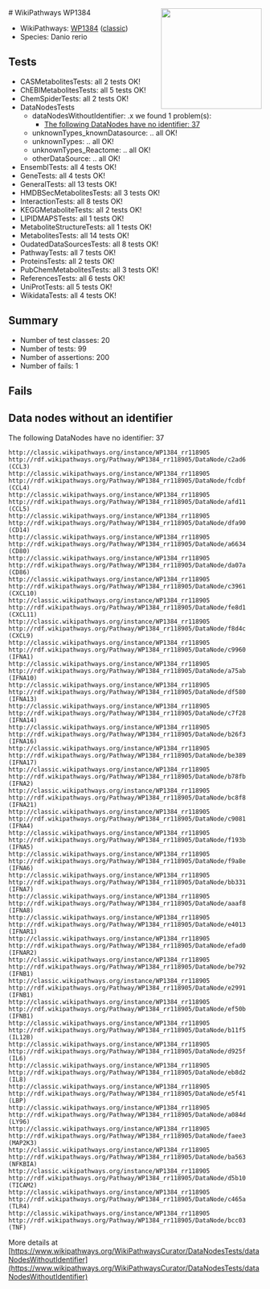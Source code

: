 <img style="float: right; width: 200px" src="https://upload.wikimedia.org/wikipedia/commons/thumb/8/83/Wplogo_with_text_500.png/640px-Wplogo_with_text_500.png" />
# WikiPathways WP1384

* WikiPathways: [WP1384](https://wikipathways.org/pathways/WP1384) ([classic](https://classic.wikipathways.org/instance/WP1384))
* Species: Danio rerio
## Tests
* CASMetabolitesTests: all 2 tests OK!
* ChEBIMetabolitesTests: all 5 tests OK!
* ChemSpiderTests: all 2 tests OK!
* DataNodesTests
    * dataNodesWithoutIdentifier: .x we found 1 problem(s):
        * [The following DataNodes have no identifier: 37](#8792c4d5)
    * unknownTypes_knownDatasource: .. all OK!
    * unknownTypes: .. all OK!
    * unknownTypes_Reactome: .. all OK!
    * otherDataSource: .. all OK!
* EnsemblTests: all 4 tests OK!
* GeneTests: all 4 tests OK!
* GeneralTests: all 13 tests OK!
* HMDBSecMetabolitesTests: all 3 tests OK!
* InteractionTests: all 8 tests OK!
* KEGGMetaboliteTests: all 2 tests OK!
* LIPIDMAPSTests: all 1 tests OK!
* MetaboliteStructureTests: all 1 tests OK!
* MetabolitesTests: all 14 tests OK!
* OudatedDataSourcesTests: all 8 tests OK!
* PathwayTests: all 7 tests OK!
* ProteinsTests: all 2 tests OK!
* PubChemMetabolitesTests: all 3 tests OK!
* ReferencesTests: all 6 tests OK!
* UniProtTests: all 5 tests OK!
* WikidataTests: all 4 tests OK!


## Summary

* Number of test classes: 20
* Number of tests: 99
* Number of assertions: 200
* Number of fails: 1

## Fails

<a name="8792c4d5" />

## Data nodes without an identifier

The following DataNodes have no identifier: 37
```
http://classic.wikipathways.org/instance/WP1384_rr118905 http://rdf.wikipathways.org/Pathway/WP1384_rr118905/DataNode/c2ad6 (CCL3)
http://classic.wikipathways.org/instance/WP1384_rr118905 http://rdf.wikipathways.org/Pathway/WP1384_rr118905/DataNode/fcdbf (CCL4)
http://classic.wikipathways.org/instance/WP1384_rr118905 http://rdf.wikipathways.org/Pathway/WP1384_rr118905/DataNode/afd11 (CCL5)
http://classic.wikipathways.org/instance/WP1384_rr118905 http://rdf.wikipathways.org/Pathway/WP1384_rr118905/DataNode/dfa90 (CD14)
http://classic.wikipathways.org/instance/WP1384_rr118905 http://rdf.wikipathways.org/Pathway/WP1384_rr118905/DataNode/a6634 (CD80)
http://classic.wikipathways.org/instance/WP1384_rr118905 http://rdf.wikipathways.org/Pathway/WP1384_rr118905/DataNode/da07a (CD86)
http://classic.wikipathways.org/instance/WP1384_rr118905 http://rdf.wikipathways.org/Pathway/WP1384_rr118905/DataNode/c3961 (CXCL10)
http://classic.wikipathways.org/instance/WP1384_rr118905 http://rdf.wikipathways.org/Pathway/WP1384_rr118905/DataNode/fe8d1 (CXCL11)
http://classic.wikipathways.org/instance/WP1384_rr118905 http://rdf.wikipathways.org/Pathway/WP1384_rr118905/DataNode/f8d4c (CXCL9)
http://classic.wikipathways.org/instance/WP1384_rr118905 http://rdf.wikipathways.org/Pathway/WP1384_rr118905/DataNode/c9960 (IFNA1)
http://classic.wikipathways.org/instance/WP1384_rr118905 http://rdf.wikipathways.org/Pathway/WP1384_rr118905/DataNode/a75ab (IFNA10)
http://classic.wikipathways.org/instance/WP1384_rr118905 http://rdf.wikipathways.org/Pathway/WP1384_rr118905/DataNode/df580 (IFNA13)
http://classic.wikipathways.org/instance/WP1384_rr118905 http://rdf.wikipathways.org/Pathway/WP1384_rr118905/DataNode/c7f28 (IFNA14)
http://classic.wikipathways.org/instance/WP1384_rr118905 http://rdf.wikipathways.org/Pathway/WP1384_rr118905/DataNode/b26f3 (IFNA16)
http://classic.wikipathways.org/instance/WP1384_rr118905 http://rdf.wikipathways.org/Pathway/WP1384_rr118905/DataNode/be389 (IFNA17)
http://classic.wikipathways.org/instance/WP1384_rr118905 http://rdf.wikipathways.org/Pathway/WP1384_rr118905/DataNode/b78fb (IFNA2)
http://classic.wikipathways.org/instance/WP1384_rr118905 http://rdf.wikipathways.org/Pathway/WP1384_rr118905/DataNode/bc8f8 (IFNA21)
http://classic.wikipathways.org/instance/WP1384_rr118905 http://rdf.wikipathways.org/Pathway/WP1384_rr118905/DataNode/c9081 (IFNA4)
http://classic.wikipathways.org/instance/WP1384_rr118905 http://rdf.wikipathways.org/Pathway/WP1384_rr118905/DataNode/f193b (IFNA5)
http://classic.wikipathways.org/instance/WP1384_rr118905 http://rdf.wikipathways.org/Pathway/WP1384_rr118905/DataNode/f9a8e (IFNA6)
http://classic.wikipathways.org/instance/WP1384_rr118905 http://rdf.wikipathways.org/Pathway/WP1384_rr118905/DataNode/bb331 (IFNA7)
http://classic.wikipathways.org/instance/WP1384_rr118905 http://rdf.wikipathways.org/Pathway/WP1384_rr118905/DataNode/aaaf8 (IFNA8)
http://classic.wikipathways.org/instance/WP1384_rr118905 http://rdf.wikipathways.org/Pathway/WP1384_rr118905/DataNode/e4013 (IFNAR1)
http://classic.wikipathways.org/instance/WP1384_rr118905 http://rdf.wikipathways.org/Pathway/WP1384_rr118905/DataNode/efad0 (IFNAR2)
http://classic.wikipathways.org/instance/WP1384_rr118905 http://rdf.wikipathways.org/Pathway/WP1384_rr118905/DataNode/be792 (IFNB1)
http://classic.wikipathways.org/instance/WP1384_rr118905 http://rdf.wikipathways.org/Pathway/WP1384_rr118905/DataNode/e2991 (IFNB1)
http://classic.wikipathways.org/instance/WP1384_rr118905 http://rdf.wikipathways.org/Pathway/WP1384_rr118905/DataNode/ef50b (IFNB1)
http://classic.wikipathways.org/instance/WP1384_rr118905 http://rdf.wikipathways.org/Pathway/WP1384_rr118905/DataNode/b11f5 (IL12B)
http://classic.wikipathways.org/instance/WP1384_rr118905 http://rdf.wikipathways.org/Pathway/WP1384_rr118905/DataNode/d925f (IL6)
http://classic.wikipathways.org/instance/WP1384_rr118905 http://rdf.wikipathways.org/Pathway/WP1384_rr118905/DataNode/eb8d2 (IL8)
http://classic.wikipathways.org/instance/WP1384_rr118905 http://rdf.wikipathways.org/Pathway/WP1384_rr118905/DataNode/e5f41 (LBP)
http://classic.wikipathways.org/instance/WP1384_rr118905 http://rdf.wikipathways.org/Pathway/WP1384_rr118905/DataNode/a084d (LY96)
http://classic.wikipathways.org/instance/WP1384_rr118905 http://rdf.wikipathways.org/Pathway/WP1384_rr118905/DataNode/faee3 (MAP2K3)
http://classic.wikipathways.org/instance/WP1384_rr118905 http://rdf.wikipathways.org/Pathway/WP1384_rr118905/DataNode/ba563 (NFKBIA)
http://classic.wikipathways.org/instance/WP1384_rr118905 http://rdf.wikipathways.org/Pathway/WP1384_rr118905/DataNode/d5b10 (TICAM2)
http://classic.wikipathways.org/instance/WP1384_rr118905 http://rdf.wikipathways.org/Pathway/WP1384_rr118905/DataNode/c465a (TLR4)
http://classic.wikipathways.org/instance/WP1384_rr118905 http://rdf.wikipathways.org/Pathway/WP1384_rr118905/DataNode/bcc03 (TNF)
```

More details at [https://www.wikipathways.org/WikiPathwaysCurator/DataNodesTests/dataNodesWithoutIdentifier](https://www.wikipathways.org/WikiPathwaysCurator/DataNodesTests/dataNodesWithoutIdentifier)

